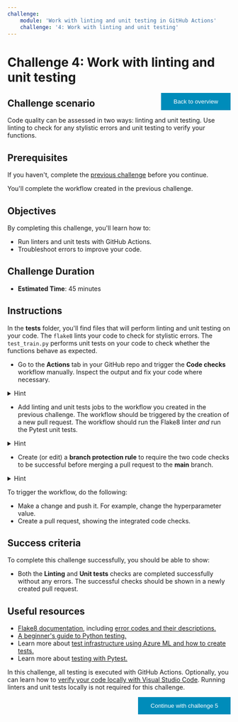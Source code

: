 ```yaml
---
challenge:
    module: 'Work with linting and unit testing in GitHub Actions'
    challenge: '4: Work with linting and unit testing'
---
```


<style>
.button  {
  border: none;
  color: white;
  padding: 12px 28px;
  background-color: #008CBA;
  float: right;
}
</style>

# Challenge 4: Work with linting and unit testing

<button class="button" onclick="window.location.href='https://microsoftlearning.github.io/mslearn-mlops/';">Back to overview</button>

## Challenge scenario

Code quality can be assessed in two ways: linting and unit testing. Use linting to check for any stylistic errors and unit testing to verify your functions.

## Prerequisites

If you haven't, complete the [previous challenge](03-trigger-workflow.md) before you continue.

You'll complete the workflow created in the previous challenge.

## Objectives

By completing this challenge, you'll learn how to:

- Run linters and unit tests with GitHub Actions.
- Troubleshoot errors to improve your code.

## Challenge Duration

- **Estimated Time**: 45 minutes

## Instructions

In the **tests** folder, you'll find files that will perform linting and unit testing on your code. The `flake8` lints your code to check for stylistic errors. The `test_train.py` performs unit tests on your code to check whether the functions behave as expected.

- Go to the **Actions** tab in your GitHub repo and trigger the **Code checks** workflow manually. Inspect the output and fix your code where necessary.

<details>
<summary>Hint</summary>
<br/>
Whenever the linter finds an error, the GitHub Actions step will fail with exit code 1. Inspect the output of the workflow to see the specific error codes for the linter. Next to the error code, the output will also list source file with the line number and column number to help you find the cause of the error.
</details>

- Add linting and unit tests jobs to the workflow you created in the previous challenge. The workflow should be triggered by the creation of a new pull request. The workflow should run the Flake8 linter *and* run the Pytest unit tests.

<details>
<summary>Hint</summary>
<br/>
To include unit testing in your workflow, install Pytest (using the <code>requirements.txt</code>), and run the tests with <code>pytest tests/</code>. By default, Pytest uses test files that are prefixed with <code>test</code>.
</details>

- Create (or edit) a **branch protection rule** to require the two code checks to be successful before merging a pull request to the **main** branch.

<details>
<summary>Hint</summary>
<br/>
To configure checks to be required to pass before merging, you can enable <b>status checks</b> in a branch protection rule. To find the checks, your jobs need to have a name. To ensure the checks run whenever a pull request is created, your checks should be part of a GitHub Actions workflow triggered by a <code>pull_request</code> event.
</details>

To trigger the workflow, do the following:

- Make a change and push it. For example, change the hyperparameter value. 
- Create a pull request, showing the integrated code checks.

## Success criteria

To complete this challenge successfully, you should be able to show:

- Both the **Linting** and **Unit tests** checks are completed successfully without any errors. The successful checks should be shown in a newly created pull request.

## Useful resources

- [Flake8 documentation](https://flake8.pycqa.org/latest/user/index.html), including [error codes and their descriptions.](https://flake8.pycqa.org/en/latest/user/error-codes.html)
- [A beginner's guide to Python testing.](https://miguelgfierro.com/blog/2018/a-beginners-guide-to-python-testing)
- Learn more about [test infrastructure using Azure ML and how to create tests.](https://github.com/microsoft/recommenders/tree/main/tests)
- Learn more about [testing with Pytest.](https://docs.microsoft.com/learn/modules/test-python-with-pytest/)

In this challenge, all testing is executed with GitHub Actions. Optionally, you can learn how to [verify your code locally with Visual Studio Code](https://docs.microsoft.com/learn/modules/source-control-for-machine-learning-projects/5-verify-your-code-locally). Running linters and unit tests locally is not required for this challenge.

<button class="button" onclick="window.location.href='05-environments';">Continue with challenge 5</button>
